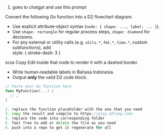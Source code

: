 1. goes to chatgpt and use this prompt

Convert the following Go function into a D2 flowchart diagram.  
- Use explicit attribute‐object syntax (`node: { shape: ..., label: ... }`).  
- Use `shape: rectangle` for regular process steps, `shape: diamond` for decisions.  
- For any external or utility calls (e.g. `utils.*`, `fmt.*`, `time.*`, custom subfunctions), add  
style: {
stroke-dash: 3
}

scss
Copy
Edit
inside that node to render it with a dashed border.  
- Write human‐readable labels in Bahasa Indonesia.  
- Output **only** the valid D2 code block.

```go
// Paste your Go function here
func MyFunction(...) {
  // …
}

2. replace the function placeholder with the one that you need
3. copy the result and compile to https://play.d2lang.com/
4. replace the code into corresponding folder
5. feel free to add or delete the file as you need
6. push into a repo to get it regenerate for all